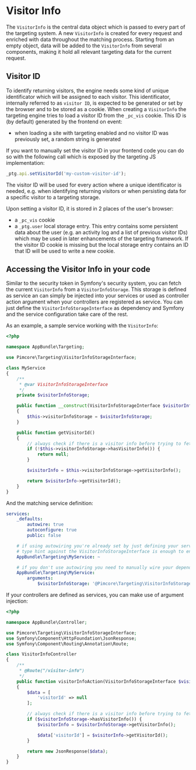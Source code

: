 # Visitor Info

The `VisitorInfo` is the central data object which is passed to every part of the targeting system. A new `VisitorInfo`
is created for every request and enriched with data throughout the matching process. Starting from an empty object, data
will be added to the `VisitorInfo` from several components, making it hold all relevant targeting data for the current
request.

## Visitor ID

To identify returning visitors, the engine needs some kind of unique identificator which will be assigned to each visitor.
This identificator, internally referred to as `visitor ID`, is expected to be generated or set by the browser and to be
stored as a cookie. When creating a `VisitorInfo` the targeting engine tries to load a visitor ID from the `_pc_vis` cookie.
This ID is (by default) generated by the frontend on event:

* when loading a site with targeting enabled and no visitor ID was previously set, a random string is generated

If you want to manually set the visitor ID in your frontend code you can do so with the following call which is exposed
by the targeting JS implementation:

```js
_ptg.api.setVisitorId('my-custom-visitor-id');
```

The visitor ID will be used for every action where a unique identificator is needed, e.g. when identifying returning visitors
or when persisting data for a specific visitor to a targeting storage.

Upon setting a visitor ID, it is stored in 2 places of the user's browser:

* a `_pc_vis` cookie
* a `_ptg.user` local storage entry. This entry contains some persistent data about the user (e.g. an activity log and a list
  of previous visitor IDs) which may be used in later enhancements of the targeting framework. If the visitor ID cookie
  is missing but the local storage entry contains an ID that ID will be used to write a new cookie.


## Accessing the Visitor Info in your code

Similar to the security token in Symfony's security system, you can fetch the current `VisitorInfo` from a `VisitorInfoStorage`.
This storage is defined as service an can simply be injected into your services or used as controller action argument when
your controllers are registered as service. You can just define the `VisitorInfoStorageInterface` as dependency and Symfony
and the service configuration take care of the rest.

As an example, a sample service working with the `VisitorInfo`:

```php
<?php

namespace AppBundle\Targeting;

use Pimcore\Targeting\VisitorInfoStorageInterface;

class MyService
{
    /**
     * @var VisitorInfoStorageInterface
     */
    private $visitorInfoStorage;

    public function __construct(VisitorInfoStorageInterface $visitorInfoStorage)
    {
        $this->visitorInfoStorage = $visitorInfoStorage;
    }

    public function getVisitorId()
    {
        // always check if there is a visitor info before trying to fetch it
        if (!$this->visitorInfoStorage->hasVisitorInfo()) {
            return null;
        }

        $visitorInfo = $this->visitorInfoStorage->getVisitorInfo();

        return $visitorInfo->getVisitorId();
    }
}

```

And the matching service definition:

```yaml
services:
    _defaults:
        autowire: true
        autoconfigure: true
        public: false

    # if using autowiring you're already set by just defining your service - the
    # type hint against the VisitorInfoStorageInterface is enough to enable autowiring
    AppBundle\Targeting\MyService: ~

    # if you don't use autowiring you need to manually wire your dependency
    AppBundle\Targeting\MyService:
        arguments:
            $visitorInfoStorage: '@Pimcore\Targeting\VisitorInfoStorageInterface'
``` 

If your controllers are defined as services, you can make use of argument injection:

```php
<?php

namespace AppBundle\Controller;

use Pimcore\Targeting\VisitorInfoStorageInterface;
use Symfony\Component\HttpFoundation\JsonResponse;
use Symfony\Component\Routing\Annotation\Route;

class VisitorInfoController
{
    /**
     * @Route("/visitor-info")
     */
    public function visitorInfoAction(VisitorInfoStorageInterface $visitorInfoStorage)
    {
        $data = [
            'visitorId' => null
        ];

        // always check if there is a visitor info before trying to fetch it
        if ($visitorInfoStorage->hasVisitorInfo()) {
            $visitorInfo = $visitorInfoStorage->getVisitorInfo();

            $data['visitorId'] = $visitorInfo->getVisitorId();
        }

        return new JsonResponse($data);
    }
}
```
